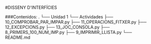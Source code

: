 #DISSENY D'INTERFÍCIES

###Contenidos:
.
└── Unidad 1
    └── Actividades
        ├── 10_COMPROBAR_PAR_IMPAR.py
        ├── 11_OPERACIONS_FITXER.py
        ├── 12_EXCEPCIONS.py
        ├── 13_JOC_CONSOLA.py
        ├── 8_PRIMERS_100_NUM_IMP.py
        ├── 9_IMPRIMIR_LLISTA.py
        └── README.md
